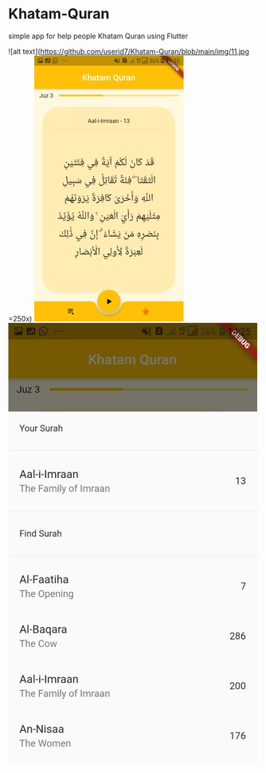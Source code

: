 # Khatam-Quran
simple app for help people Khatam Quran using Flutter

![alt text](https://github.com/userid7/Khatam-Quran/blob/main/img/11.jpg =250x)   ![alt text](https://github.com/userid7/Khatam-Quran/blob/main/img/22.jpg)   ![alt text](https://github.com/userid7/Khatam-Quran/blob/main/img/33.jpg)
